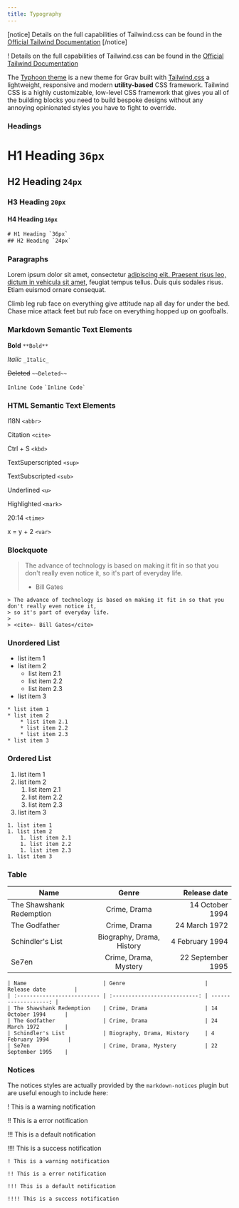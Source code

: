 ```yaml
---
title: Typography
---
```


[notice]
Details on the full capabilities of Tailwind.css can be found in the [Official Tailwind Documentation](https://tailwindcss.com/)
[/notice]

! Details on the full capabilities of Tailwind.css can be found in the [Official Tailwind Documentation](https://tailwindcss.com/)

The [Typhoon theme](https://github.com/trilbymedia/grav-theme-typhoon) is a new theme for Grav built with [Tailwind.css](https://tailwindcss.com//) a lightweight, responsive and modern **utility-based** CSS framework. Tailwind CSS is a highly customizable, low-level CSS framework that gives you all of the building blocks you need to build bespoke designs without any annoying opinionated styles you have to fight to override.

### Headings

# H1 Heading `36px`

## H2 Heading `24px`

### H3 Heading `20px`

#### H4 Heading `16px`

```html
# H1 Heading `36px`
## H2 Heading `24px`
```

### Paragraphs

Lorem ipsum dolor sit amet, consectetur [adipiscing elit. Praesent risus leo, dictum in vehicula sit amet](#), feugiat tempus tellus. Duis quis sodales risus. Etiam euismod ornare consequat.

Climb leg rub face on everything give attitude nap all day for under the bed. Chase mice attack feet but rub face on everything hopped up on goofballs.

### Markdown Semantic Text Elements

**Bold** `**Bold**`

*Italic* `_Italic_`

~~Deleted~~ `~~Deleted~~`

`Inline Code` `` `Inline Code` ``

### HTML Semantic Text Elements

I18N `<abbr>`

Citation `<cite>`

Ctrl + S `<kbd>`

TextSuperscripted `<sup>`

TextSubscripted `<sub>`

Underlined `<u>`

Highlighted `<mark>`

20:14 `<time>`

x = y + 2 `<var>`

### Blockquote

> The advance of technology is based on making it fit in so that you don't really even notice it,
> so it's part of everyday life.
>  
> 
> *   Bill Gates

```
> The advance of technology is based on making it fit in so that you don't really even notice it,
> so it's part of everyday life.
>
> <cite>- Bill Gates</cite>
```

### Unordered List

*   list item 1
*   list item 2
    *   list item 2.1
    *   list item 2.2
    *   list item 2.3
*   list item 3

```
* list item 1
* list item 2
    * list item 2.1
    * list item 2.2
    * list item 2.3
* list item 3
```

### Ordered List

1.  list item 1
2.  list item 2
    1.  list item 2.1
    2.  list item 2.2
    3.  list item 2.3
3.  list item 3

```
1. list item 1
1. list item 2
    1. list item 2.1
    1. list item 2.2
    1. list item 2.3
1. list item 3
```

### Table

| Name | Genre | Release date |
| --- | :-: | --: |
| The Shawshank Redemption | Crime, Drama | 14 October 1994 |
| The Godfather | Crime, Drama | 24 March 1972 |
| Schindler's List | Biography, Drama, History | 4 February 1994 |
| Se7en | Crime, Drama, Mystery | 22 September 1995 |

```
| Name                        | Genre                         | Release date         |
| :-------------------------- | :---------------------------: | -------------------: |
| The Shawshank Redemption    | Crime, Drama                  | 14 October 1994      |
| The Godfather               | Crime, Drama                  | 24 March 1972        |
| Schindler's List            | Biography, Drama, History     | 4 February 1994      |
| Se7en                       | Crime, Drama, Mystery         | 22 September 1995    |
```

### Notices

The notices styles are actually provided by the `markdown-notices` plugin but are useful enough to include here:

! This is a warning notification

!! This is a error notification

!!! This is a default notification

!!!! This is a success notification

```
! This is a warning notification

!! This is a error notification

!!! This is a default notification

!!!! This is a success notification
```
